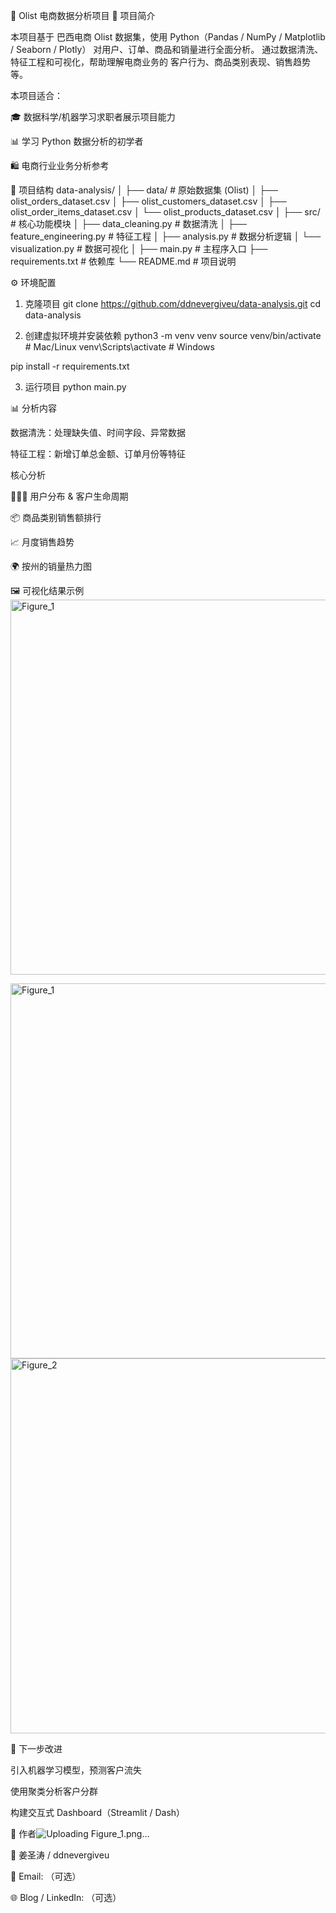 🛒 Olist 电商数据分析项目
📌 项目简介

本项目基于 巴西电商 Olist 数据集，使用 Python（Pandas / NumPy / Matplotlib / Seaborn / Plotly） 对用户、订单、商品和销量进行全面分析。
通过数据清洗、特征工程和可视化，帮助理解电商业务的 客户行为、商品类别表现、销售趋势 等。

本项目适合：

🎓 数据科学/机器学习求职者展示项目能力

📊 学习 Python 数据分析的初学者

🛍️ 电商行业业务分析参考

📂 项目结构
data-analysis/
│
├── data/                          # 原始数据集 (Olist)
│   ├── olist_orders_dataset.csv
│   ├── olist_customers_dataset.csv
│   ├── olist_order_items_dataset.csv
│   └── olist_products_dataset.csv
│
├── src/                           # 核心功能模块
│   ├── data_cleaning.py           # 数据清洗
│   ├── feature_engineering.py     # 特征工程
│   ├── analysis.py                # 数据分析逻辑
│   └── visualization.py           # 数据可视化
│
├── main.py                        # 主程序入口
├── requirements.txt               # 依赖库
└── README.md                      # 项目说明

⚙️ 环境配置
1. 克隆项目
git clone https://github.com/ddnevergiveu/data-analysis.git
cd data-analysis

2. 创建虚拟环境并安装依赖
python3 -m venv venv
source venv/bin/activate   # Mac/Linux
venv\Scripts\activate      # Windows

pip install -r requirements.txt

3. 运行项目
python main.py

📊 分析内容

数据清洗：处理缺失值、时间字段、异常数据

特征工程：新增订单总金额、订单月份等特征

核心分析

🧑‍🤝‍🧑 用户分布 & 客户生命周期

📦 商品类别销售额排行

📈 月度销售趋势

🌍 按州的销量热力图

🖼️ 可视化结果示例
<img width="1200" height="600" alt="Figure_1" src="https://github.com/user-attachments/assets/2ac9867b-f49c-4282-bf52-8fc48e515cbc" />

<img width="1200" height="600" alt="Figure_1" src=
"https://github.com/user-attachments/assets/08822e10-b7c9-4200-91f0-74758c046313" />
<img width="1200" height="600" alt="Figure_2" src="https://github.com/user-attachments/assets/46443faf-ec9a-4ae7-949b-548476cbbebd" />


🔮 下一步改进

引入机器学习模型，预测客户流失

使用聚类分析客户分群

构建交互式 Dashboard（Streamlit / Dash）

📝 作者![Uploading Figure_1.png…]()


👤 姜圣涛 / ddnevergiveu

📧 Email: （可选）

🌐 Blog / LinkedIn: （可选）
